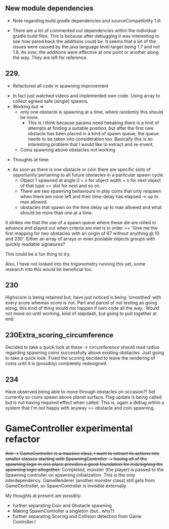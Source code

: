 
## New module dependencies
* Note regarding build.gradle dependencies and sourceCompatibility 1.8:
- There are a lot of commented out dependencies within the individual gradle build files. This is
    because after debugging it was interesting to see how pared back the additions could be. It seems
    that a lot of the issues were caused by the java language level target being 1.7 and not 1.8.
    As ever, the additions were effective at one point or another along the way. They are left for reference.

## 229.
* Refactored all code in spawning improvement
- In fact just watched videos and implemented own code. Using array to collect agreed safe (single) spawns.
- Working but =>
  - only one obstacle is spawning at a time, where randomly this should be more.
    - This is I think because params need tweaking there is a limit of attempts at finding a suitable 
    position, but after the first new obstacle has been placed in a kind of spawn queue, the queue needs
    to be taken into consideration too. Basically this is an interesting problem that I would like to extract
    and re-invent.
  - Coins spawning above obstacles not working
*  Thoughts at time:  
- As soon as there is one obstacle or coin there are specific slots of opportunity pertaining to all
future obstacles in a particular spawn cycle.
  - Object 1 spawned at angle 0 + x for object width + x for next object of that type == slot for next
and so on. 
  - There are two spawning behaviours in play coins that only respawn when there are none left and
their time-delay has elapsed -> up to max allowed. 
  - obstacles that spawn on the time delay up to max allowed and what should be more than one at a time.

It strikes me that the use of a spawn queue where these die are rolled in advance and played out when criteria are met
is in order == 'Give me the first mapping for *two* obstacles with an origin of 67 without anything @ 10 and 230'.
Either an array of arrays or even poolable objects groups with quickly readable signatures? 

This could be a fun thing to try.

Also, I have not looked into the trigonometry running this yet, some research into this would be beneficial too.

## 230

Highscore is being retained but, have just noticed is being 'smoothed' with every score whereas score is not.
Part and parcel of not testing as going along, this kind of thing would not happen if own code all the way..
Would not move on until working, kind of slapdash, but going to pull together at end.

## 230Extra_scoring_circumference 

Decided to take a quick look at these -> circumference should read radius regarding spawning coins
successfully above existing obstacles. Just going to take a quick look.
Fixed the scoring decided to leave the rendering of coins until it is (possibly) completely redesigned.

## 234
Have observed being able to move through obstacles on occasion?! Set currently so coins spawn above 
planet surface. Flag update is being called but is not having required effect when called. This is, again
a debug within a system that I'm not happy with anyway == obstacle and coin spawning.

# GameController experimental refactor
~~Aim -> GameController is a massive class, I want to extract its actions into smaller classes starting with
SpawningController -> having all of the spawning logic in one place provides a good foundation for 
redesigning the spawning logic altogether.~~
Completed, monster (the player) is passed to the Spawning controller on spawning initialization.
This is the only interdependency. 
GameRenderer (another monster class) still gets from GameController, so SpawnController is invisible 
externally.

My thoughts at present are possibly:
* further separating Coin and Obstacle spawning
* Making SpawnController a singleton (but.. why?)
* further separating Scoring and Collision detection from Game Controller.l

